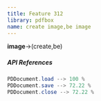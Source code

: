 ```yaml
---
title: Feature 312
library: pdfbox
name: create image,be image
---
```


**image**->(create,be) 

##### API References

```java
PDDocument.load --> 100 %
PDDocument.save --> 72.22 %
PDDocument.close --> 72.22 %
```
